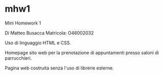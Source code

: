 # mhw1
Mini Homework 1

Di Matteo Busacca
Matricola: O46002032

Uso di linguaggio HTML e CSS.

Homepage sito web per la prenotazione di appuntamenti presso saloni di parrucchieri.

Pagina web costruita senza l'uso di librerie esterne.
